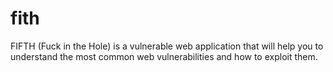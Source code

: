# fith
FIFTH (Fuck in the Hole) is a vulnerable web application that will help you to understand the most common web vulnerabilities and how to exploit them.

